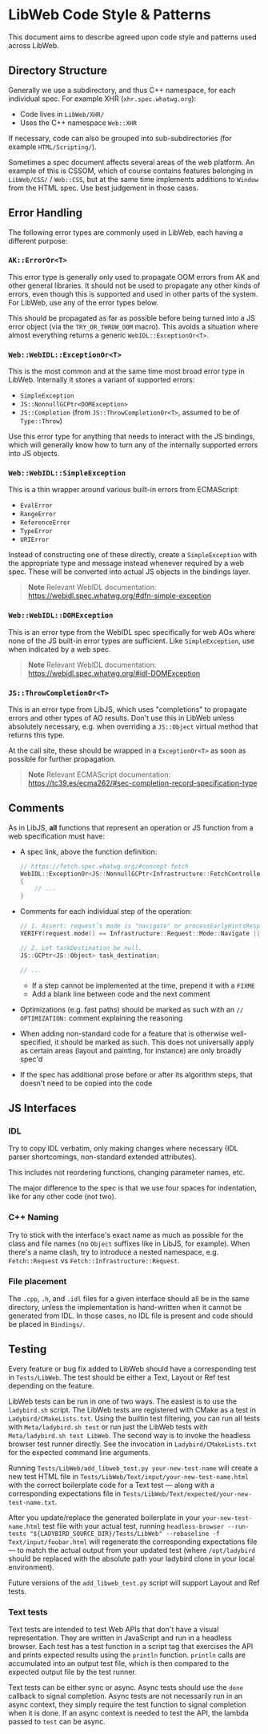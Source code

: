 # LibWeb Code Style & Patterns

This document aims to describe agreed upon code style and patterns used across LibWeb.

## Directory Structure

Generally we use a subdirectory, and thus C++ namespace, for each individual spec. For example XHR
(`xhr.spec.whatwg.org`):

-   Code lives in `LibWeb/XHR/`
-   Uses the C++ namespace `Web::XHR`

If necessary, code can also be grouped into sub-subdirectories (for example `HTML/Scripting/`).

Sometimes a spec document affects several areas of the web platform. An example of this is CSSOM,
which of course contains features belonging in `LibWeb/CSS/` / `Web::CSS`, but at the same time
implements additions to `Window` from the HTML spec. Use best judgement in those cases.

## Error Handling

The following error types are commonly used in LibWeb, each having a different purpose:

### `AK::ErrorOr<T>`

This error type is generally only used to propagate OOM errors from AK and other general libraries.
It should not be used to propagate any other kinds of errors, even though this is supported and used
in other parts of the system. For LibWeb, use any of the error types below.

This should be propagated as far as possible before being turned into a JS error object (via the
`TRY_OR_THROW_OOM` macro). This avoids a situation where almost everything returns a generic
`WebIDL::ExceptionOr<T>`.

### `Web::WebIDL::ExceptionOr<T>`

This is the most common and at the same time most broad error type in LibWeb. Internally it stores a
variant of supported errors:

-   `SimpleException`
-   `JS::NonnullGCPtr<DOMException>`
-   `JS::Completion` (from `JS::ThrowCompletionOr<T>`, assumed to be of `Type::Throw`)

Use this error type for anything that needs to interact with the JS bindings, which will generally
know how to turn any of the internally supported errors into JS objects.

### `Web::WebIDL::SimpleException`

This is a thin wrapper around various built-in errors from ECMAScript:

-   `EvalError`
-   `RangeError`
-   `ReferenceError`
-   `TypeError`
-   `URIError`

Instead of constructing one of these directly, create a `SimpleException` with the appropriate type
and message instead whenever required by a web spec. These will be converted into actual JS objects
in the bindings layer.

> **Note** Relevant WebIDL documentation: https://webidl.spec.whatwg.org/#dfn-simple-exception

### `Web::WebIDL::DOMException`

This is an error type from the WebIDL spec specifically for web AOs where none of the JS built-in
error types are sufficient. Like `SimpleException`, use when indicated by a web spec.

> **Note** Relevant WebIDL documentation: https://webidl.spec.whatwg.org/#idl-DOMException

### `JS::ThrowCompletionOr<T>`

This is an error type from LibJS, which uses "completions" to propagate errors and other types of AO
results. Don't use this in LibWeb unless absolutely necessary, e.g. when overriding a `JS::Object`
virtual method that returns this type.

At the call site, these should be wrapped in a `ExceptionOr<T>` as soon as possible for further
propagation.

> **Note** Relevant ECMAScript documentation:
> https://tc39.es/ecma262/#sec-completion-record-specification-type

## Comments

As in LibJS, **all** functions that represent an operation or JS function from a web specification
must have:

-   A spec link, above the function definition:

    ```cpp
    // https://fetch.spec.whatwg.org/#concept-fetch
    WebIDL::ExceptionOr<JS::NonnullGCPtr<Infrastructure::FetchController>> fetch(JS::Realm& realm, Infrastructure::Request& request, Infrastructure::FetchAlgorithms const& algorithms, UseParallelQueue use_parallel_queue)
    {
        // ...
    }
    ```

-   Comments for each individual step of the operation:

    ```cpp
    // 1. Assert: request’s mode is "navigate" or processEarlyHintsResponse is null.
    VERIFY(request.mode() == Infrastructure::Request::Mode::Navigate || !algorithms.process_early_hints_response().has_value());

    // 2. Let taskDestination be null.
    JS::GCPtr<JS::Object> task_destination;

    // ...
    ```

    -   If a step cannot be implemented at the time, prepend it with a `FIXME`
    -   Add a blank line between code and the next comment

-   Optimizations (e.g. fast paths) should be marked as such with an `// OPTIMIZATION:` comment
    explaining the reasoning

-   When adding non-standard code for a feature that is otherwise well-specified, it should be
    marked as such. This does not universally apply as certain areas (layout and painting, for
    instance) are only broadly spec'd

-   If the spec has additional prose before or after its algorithm steps, that doesn't need to be
    copied into the code

## JS Interfaces

### IDL

Try to copy IDL verbatim, only making changes where necessary (IDL parser shortcomings, non-standard
extended attributes).

This includes not reordering functions, changing parameter names, etc.

The major difference to the spec is that we use four spaces for indentation, like for any other code
(not two).

### C++ Naming

Try to stick with the interface's exact name as much as possible for the class and file names (no
`Object` suffixes like in LibJS, for example). When there's a name clash, try to introduce a nested
namespace, e.g. `Fetch::Request` vs `Fetch::Infrastructure::Request`.

### File placement

The `.cpp`, `.h`, and `.idl` files for a given interface should all be in the same directory, unless
the implementation is hand-written when it cannot be generated from IDL. In those cases, no IDL file
is present and code should be placed in `Bindings/`.

## Testing

Every feature or bug fix added to LibWeb should have a corresponding test in `Tests/LibWeb`.
The test should be either a Text, Layout or Ref test depending on the feature.

LibWeb tests can be run in one of two ways. The easiest is to use the `ladybird.sh` script. The LibWeb tests are
registered with CMake as a test in `Ladybird/CMakeLists.txt`. Using the builtin test filtering, you can run all tests
with `Meta/ladybird.sh test` or run just the LibWeb tests with `Meta/ladybird.sh test LibWeb`. The second
way is to invoke the headless browser test runner directly. See the invocation in `Ladybird/CMakeLists.txt` for the
expected command line arguments.

Running `Tests/LibWeb/add_libweb_test.py your-new-test-name` will create a new test HTML file in
`Tests/LibWeb/Text/input/your-new-test-name.html` with the correct boilerplate code for a Text test — along with
a corresponding expectations file in `Tests/LibWeb/Text/expected/your-new-test-name.txt`.

After you update/replace the generated boilerplate in your `your-new-test-name.html` test file with your actual test,
running `headless-browser --run-tests "${LADYBIRD_SOURCE_DIR}/Tests/LibWeb" --rebaseline -f Text/input/foobar.html` will
regenerate the corresponding expectations file — to match the actual output from your updated test (where
`/opt/ladybird` should be replaced with the absolute path your ladybird clone in your local environment).

Future versions of the `add_libweb_test.py` script will support Layout and Ref tests.

### Text tests

Text tests are intended to test Web APIs that don't have a visual representation. They are written in JavaScript and
run in a headless browser. Each test has a test function in a script tag that exercises the API and prints expected
results using the `println` function. `println` calls are accumulated into an output test file, which is then
compared to the expected output file by the test runner.

Text tests can be either sync or async. Async tests should use the `done` callback to signal completion.
Async tests are not necessarily run in an async context, they simply require the test function to signal completion
when it is done. If an async context is needed to test the API, the lambda passed to `test` can be async.

